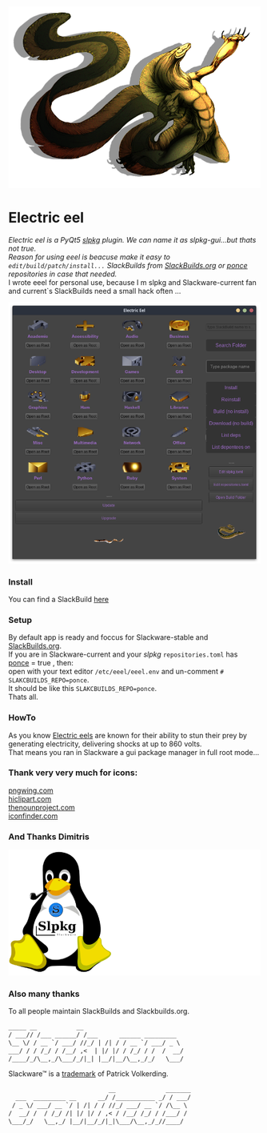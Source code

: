 ![](./eeel-dragon.png)

# Electric eel
*Electric eel is a PyQt5  [slpkg](https://dslackw.gitlab.io/slpkg) plugin. We can name it as slpkg-gui...but thats not true.*<br>
*Reason for using eeel is beacuse make it easy to `edit/build/patch/install...` SlackBuilds from [SlackBuilds.org](https://github.com/SlackBuildsOrg/slackbuilds.git) or [ponce](https://github.com/Ponce/slackbuilds) repositories in case that needed.*<br>
I wrote eeel for personal use, because I m slpkg and  Slackware-current fan and current`s SlackBuilds need a small hack often ...

![Electric eel](./Electric-eel.png)

### Install
You can find a SlackBuild [here](https://github.com/rizitis/One4All_SlackBuild/tree/main/eeel)

### Setup
By default app is ready and foccus for Slackware-stable and [SlackBuilds.org](https://github.com/SlackBuildsOrg/slackbuilds.git).<br>
If you are in Slackware-current and your *slpkg* `repositories.toml` has [ponce](https://github.com/Ponce/slackbuilds) = true , then:
<br>open with your text editor `/etc/eeel/eeel.env` and un-comment `# SLAKCBUILDS_REPO=ponce`.<br>
It should be like this `SLAKCBUILDS_REPO=ponce`. <br>
Thats all.


### HowTo
As you know [Electric eels](https://en.wikipedia.org/wiki/Electric_eel) are known for their ability to stun their prey by generating electricity, delivering shocks at up to 860 volts.<br>
That means you ran in Slackware a gui package manager in full root mode...<br>

### Thank very very much for icons:
[pngwing.com](https://www.pngwing.com/)<br>
[hiclipart.com](https://www.hiclipart.com/)<br>
[thenounproject.com](https://thenounproject.com/)<br>
[iconfinder.com](https://www.iconfinder.com/)<br>

### And Thanks Dimitris
[![slpkg](./slpkg-logo.png)](https://gitlab.com/dslackw/slpkg)


### Also many thanks
To all people maintain SlackBuilds and Slackbuilds.org.<br>

```
_____ __           __
/ ___// /___ ______/ /___      ______ _________
\__ \/ / __ `/ ___/ //_/ | /| / / __ `/ ___/ _ \
___/ / / /_/ / /__/ ,<  | |/ |/ / /_/ / /  /  __/
/____/_/\__,_/\___/_/|_| |__/|__/\__,_/_/   \___/

```
<p>
  
Slackware™ is a [trademark](http://www.slackware.com/trademark/trademark.php) of Patrick Volkerding.
  
</p>

```
                            __              _______
  ___  _________ __      __/ /___________ _/ / ___/
 / _ \/ ___/ __ `/ | /| / / //_/ ___/ __ `/ /\__ \ 
/  __/ /  / /_/ /| |/ |/ / ,< / /__/ /_/ / /___/ / 
\___/_/   \__,_/ |__/|__/_/|_|\___/\__,_/_//____/  
                                                   

```

